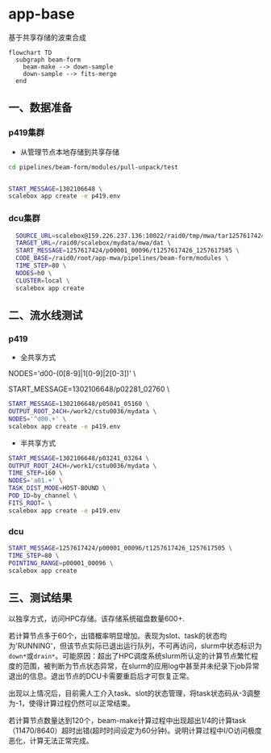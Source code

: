 # app-base

基于共享存储的波束合成


```mermaid
flowchart TD
  subgraph beam-form
    beam-make --> down-sample
    down-sample --> fits-merge
  end
```

## 一、数据准备

### p419集群

- 从管理节点本地存储到共享存储

```sh
cd pipelines/beam-form/modules/pull-unpack/test


START_MESSAGE=1302106648 \
scalebox app create -e p419.env

```

### dcu集群
```sh
  SOURCE_URL=scalebox@159.226.237.136:10022/raid0/tmp/mwa/tar1257617424 \
  TARGET_URL=/raid0/scalebox/mydata/mwa/dat \
  START_MESSAGE=1257617424/p00001_00096/t1257617426_1257617585 \
  CODE_BASE=/raid0/root/app-mwa/pipelines/beam-form/modules \
  TIME_STEP=80 \
  NODES=h0 \
  CLUSTER=local \
  scalebox app create
```

## 二、流水线测试


### p419
- 全共享方式

NODES='d00-(0[8-9]|1[0-9]|2[0-3])' \


START_MESSAGE=1302106648/p02281_02760 \


```sh
START_MESSAGE=1302106648/p05041_05160 \
OUTPUT_ROOT_24CH=/work2/cstu0036/mydata \
NODES='^d00.+' \
scalebox app create -e p419.env
```


- 半共享方式
```sh
START_MESSAGE=1302106648/p03241_03264 \
OUTPUT_ROOT_24CH=/work1/cstu0036/mydata \
TIME_STEP=160 \
NODES='a01.+' \
TASK_DIST_MODE=HOST-BOUND \
POD_ID=by_channel \
FITS_ROOT= \
scalebox app create -e p419.env

```

### dcu

```sh
START_MESSAGE=1257617424/p00001_00096/t1257617426_1257617505 \
TIME_STEP=80 \
POINTING_RANGE=p00001_00096 \
scalebox app create
```


## 三、测试结果

以独享方式，访问HPC存储。该存储系统磁盘数量600+.

若计算节点多于60个，出错概率明显增加。表现为slot、task的状态均为'RUNNING'，但该节点实际已退出运行队列，不可再访问，slurm中状态标识为```down*```或```drain*```。可能原因：超出了HPC调度系统slurm所认定的计算节点繁忙程度的范围，被判断为节点状态异常，在slurm的应用log中甚至并未纪录下job异常退出的信息。退出节点的DCU卡需要重启后才可恢复正常。

出现以上情况后，目前需人工介入task、slot的状态管理，将task状态码从-3调整为-1，使得计算过程仍然可以正常结束。

若计算节点数量达到120个，beam-make计算过程中出现超出1/4的计算task（11470/8640）超时出错(超时时间设定为60分钟)。说明计算过程中I/O访问极度恶化，计算无法正常完成。




